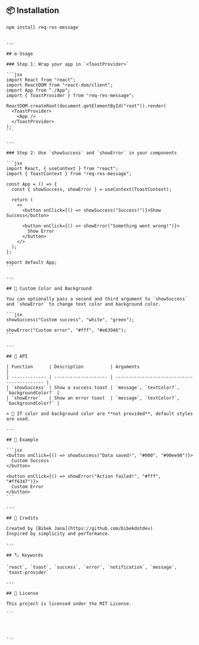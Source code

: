 ## 📦 Installation

```bash
npm install req-res-message
```

````

---

## ⚙️ Usage

### Step 1: Wrap your app in `<ToastProvider>`

```jsx
import React from "react";
import ReactDOM from "react-dom/client";
import App from "./App";
import { ToastProvider } from "req-res-message";

ReactDOM.createRoot(document.getElementById("root")).render(
  <ToastProvider>
    <App />
  </ToastProvider>
);
```

---

### Step 2: Use `showSuccess` and `showError` in your components

```jsx
import React, { useContext } from "react";
import { ToastContext } from "req-res-message";

const App = () => {
  const { showSuccess, showError } = useContext(ToastContext);

  return (
    <>
      <button onClick={() => showSuccess("Success!")}>Show Success</button>

      <button onClick={() => showError("Something went wrong!")}>
        Show Error
      </button>
    </>
  );
};

export default App;
```

---

## 🎨 Custom Color and Background

You can optionally pass a second and third argument to `showSuccess` and `showError` to change text color and background color.

```jsx
showSuccess("Custom success", "white", "green");

showError("Custom error", "#fff", "#e63946");
```

---

## 🧠 API

| Function      | Description          | Arguments                                   |
| ------------- | -------------------- | ------------------------------------------- |
| `showSuccess` | Show a success toast | `message`, `textColor?`, `backgroundColor?` |
| `showError`   | Show an error toast  | `message`, `textColor?`, `backgroundColor?` |

> 📝 If color and background color are **not provided**, default styles are used.

---

## 🧪 Example

```jsx
<button onClick={() => showSuccess("Data saved!", "#000", "#90ee90")}>
  Custom Success
</button>

<button onClick={() => showError("Action failed!", "#fff", "#ff6347")}>
  Custom Error
</button>
```

---

## 🙌 Credits

Created by [Bibek Jana](https://github.com/bibekdotdev)
Inspired by simplicity and performance.

---

## 🏷️ Keywords

`react`, `toast`, `success`, `error`, `notification`, `message`, `toast-provider`

---

## 📃 License

This project is licensed under the MIT License.

```




```
````
